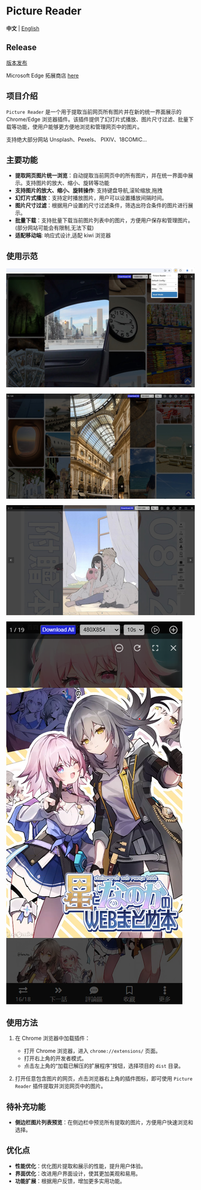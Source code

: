 # Picture Reader

**中文** | [English](./README.md)

## Release

[版本发布](https://github.com/kakuuuu/picture-reader/releases)

Microsoft Edge 拓展商店 [here](https://microsoftedge.microsoft.com/addons/detail/picture-reader/ejbbhhcdffiocibipjepabjbpejplooh)

## 项目介绍

`Picture Reader` 是一个用于提取当前网页所有图片并在新的统一界面展示的 Chrome/Edge 浏览器插件。该插件提供了幻灯片式播放、图片尺寸过滤、批量下载等功能，使用户能够更方便地浏览和管理网页中的图片。

支持绝大部分网站 Unsplash、Pexels、 PIXIV、18COMIC...

## 主要功能

- **提取网页图片统一浏览**：自动提取当前网页中的所有图片，并在统一界面中展示。支持图片的放大、缩小、旋转等功能
- **支持图片的放大、缩小、旋转操作**: 支持键盘导航,滚轮缩放,拖拽
- **幻灯片式播放**：支持定时播放图片，用户可以设置播放间隔时间。
- **图片尺寸过滤**：根据用户设置的尺寸过滤条件，筛选出符合条件的图片进行展示。
- **批量下载**：支持批量下载当前图片列表中的图片，方便用户保存和管理图片。 (部分网站可能会有限制,无法下载)
- **适配移动端**: 响应式设计,适配 kiwi 浏览器

## 使用示范

![示例1](./images/example1.jpg)

![示例2](./images/example2.jpg)

![示例3](./images/example3.jpg)

![示例4](./images/example4.png)

## 使用方法

1. 在 Chrome 浏览器中加载插件：

   - 打开 Chrome 浏览器，进入 `chrome://extensions/` 页面。
   - 打开右上角的开发者模式。
   - 点击左上角的“加载已解压的扩展程序”按钮，选择项目的 `dist` 目录。

2. 打开任意包含图片的网页，点击浏览器右上角的插件图标，即可使用 `Picture Reader` 插件提取并浏览网页中的图片。

## 待补充功能

- **侧边栏图片列表预览**：在侧边栏中预览所有提取的图片，方便用户快速浏览和选择。

## 优化点

- **性能优化**：优化图片提取和展示的性能，提升用户体验。
- **界面优化**：改进用户界面设计，使其更加美观和易用。
- **功能扩展**：根据用户反馈，增加更多实用功能。
